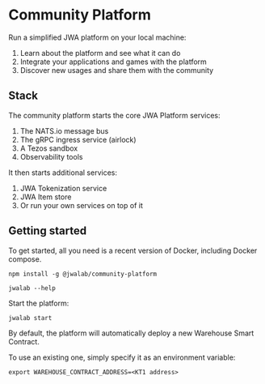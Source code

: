 # Community Platform

Run a simplified JWA platform on your local machine:

1. Learn about the platform and see what it can do
1. Integrate your applications and games with the platform
1. Discover new usages and share them with the community

## Stack

The community platform starts the core JWA Platform services:

1. The NATS.io message bus
1. The gRPC ingress service (airlock)
1. A Tezos sandbox
1. Observability tools

It then starts additional services:

1. JWA Tokenization service
1. JWA Item store
1. Or run your own services on top of it 


## Getting started

To get started, all you need is a recent version of Docker, including Docker compose.

```
npm install -g @jwalab/community-platform

jwalab --help
```

Start the platform:

```
jwalab start
```

By default, the platform will automatically deploy a new Warehouse Smart Contract.

To use an existing one, simply specify it as an environment variable:

```
export WAREHOUSE_CONTRACT_ADDRESS=<KT1 address>
```